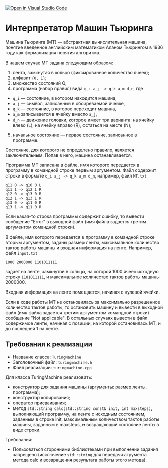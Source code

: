 [![Open in Visual Studio Code](https://classroom.github.com/assets/open-in-vscode-c66648af7eb3fe8bc4f294546bfd86ef473780cde1dea487d3c4ff354943c9ae.svg)](https://classroom.github.com/online_ide?assignment_repo_id=7570929&assignment_repo_type=AssignmentRepo)
# Интерпретатор Машин Тьюринга
Машина Тьюринга (МТ) — абстрактная вычислительная машина, понятие введенное английским математиком Аланом Тьюрингом в 1936 году как формализация понятия алгоритма. 

В нашем случае МТ задана следующим образом:

1. лента, замкнутая в кольцо (фиксированное количество ячеек);
2. алфавит `{0, 1}`;
3. множество состояний Q;
4. программа (набор правил) вида `q_i a_j -> q_k a_m d_n`, где 
* `q_i` — состояние, в котором находится машина, 
* `a_j` — символ, записанный в обозреваемой ячейке, 
* `q_k` — состояние, в которое переходит машина,
* `a_m` записывается в ячейку вместо `a_j`,
* `d_n` — движение головки, которое имеет три варианта: на ячейку влево (L), на ячейку вправо (R), остаться на месте (N);
5. начальное состояние — первое состояние, записанное в программе.

Состояние, для которого не определено правило, является заключительным. Попав в него, машина останавливается.

Программа МТ записана в файле, имя которого передается в программу в командной строке первым аргументом. Файл содержит строки в формате `q_i a_j -> q_k a_m d_n`, например, файл `MT.txt`
```
q11 0 -> q10 0 L 
q11 1 -> q12 1 R 
q12 0 -> q13 0 R 
q12 1 -> q13 1 R 
q13 0 -> q11 0 R 
q13 1 -> q11 0 R 
```
Если какая-то строка программы содержит ошибку, то вывести сообщение "Error" в выходной файл (имя файла задается третим аргументом командной строки).

В файле, имя которого передается в программу в командной строке вторым аргументом, заданы размер ленты, максимальное количество тактов работы машины и входная информация на ленте. 
Например, файл `input.txt` 
```
1000 2000000 1101011111
```
задает на ленте, замкнутой в кольцо, на которой 1000 ячеек исходную строку `1101011111`, и максимальное количество тактов работы машины 2000000.

Входная информация на ленте помещается, начиная с нулевой ячейки.

Если в ходе работы МТ не остановилась за максимально разрешенное количество тактов работы, то остановить машину и вывести в выходной файл (имя файла задается третим аргументом командной строки) сообщение "Not applicable".
В остальных случаях вывести в файл содержимое ленты, начиная с позиции, на которой остановилась МТ, и до последней 1 на ленте.

## Требования к реализации

* Название класса: `TuringMachine`
* Заголовочный файл: `turingmachine.h`
* Файл реализации: `turingmachine.cpp`

Для класса TuringMachine реализовать:
* конструктор для задания машины (аргументы: размер ленты, программа);
* конструктор копирования;
* оператор присваивания;
* метод `std::string calc(std::string const& init, int maxsteps)`, выполняющий программу, на ленте с исходным состоянием, заданным в строке init, максимальным количеством тактов работы машины, заданным в maxsteps, и возращающий состояние ленты в виде строки. 

Требования:
* Пользоваться сторонними библиотеками при выполнении задания запрещено (исключение `std::string` для передачи агрумента метода calc и возвращения результата работы этого метода).

